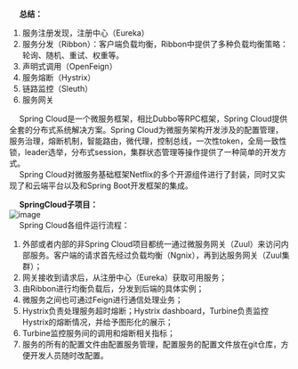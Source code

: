

&emsp; **<font colot = "lime">总结：</font>**  
1. 服务注册发现，注册中心（Eureka）  
2. 服务分发（Ribbon）：客户端负载均衡，Ribbon中提供了多种负载均衡策略：轮询、随机、重试、权重等。  
3. 声明式调用（OpenFeign）
3. 服务熔断（Hystrix）  
4. 链路监控（Sleuth）  
5. 服务网关


&emsp; Spring Cloud是一个微服务框架，相比Dubbo等RPC框架，Spring Cloud提供全套的分布式系统解决方案。Spring Cloud为微服务架构开发涉及的配置管理，服务治理，熔断机制，智能路由，微代理，控制总线，一次性token，全局一致性锁，leader选举，分布式session，集群状态管理等操作提供了一种简单的开发方式。   
&emsp; Spring Cloud对微服务基础框架Netflix的多个开源组件进行了封装，同时又实现了和云端平台以及和Spring Boot开发框架的集成。   

&emsp; **SpringCloud子项目：**  
![image](https://gitee.com/wt1814/pic-host/raw/master/images/microService/SpringCloudNetflix/cloud-27.png)  
&emsp; Spring Cloud各组件运行流程：  
1. 外部或者内部的非Spring Cloud项目都统一通过微服务网关（Zuul）来访问内部服务。客户端的请求首先经过负载均衡（Ngnix），再到达服务网关（Zuul集群）；  
2. 网关接收到请求后，从注册中心（Eureka）获取可用服务；  
3. 由Ribbon进行均衡负载后，分发到后端的具体实例；  
4. 微服务之间也可通过Feign进行通信处理业务；  
5. Hystrix负责处理服务超时熔断；Hystrix dashboard，Turbine负责监控Hystrix的熔断情况，并给予图形化的展示；  
6. Turbine监控服务间的调用和熔断相关指标；  
7. 服务的所有的配置文件由配置服务管理，配置服务的配置文件放在git仓库，方便开发人员随时改配置。  

  
